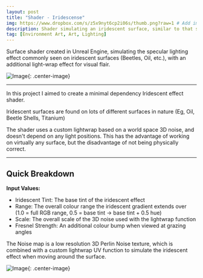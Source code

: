 ```yaml
---
layout: post
title: "Shader - Iridescense"
img: https://www.dropbox.com/s/z5x9nyt6cp2i06s/thumb.png?raw=1 # Add image post (optional)
description: Shader simulating an iridescent surface, similar to that seen in Oil and Beetle shells.
tag: [Environment Art, Art, Lighting]
---
```

Surface shader created in Unreal Engine, simulating the specular lighting effect commonly seen on iridescent surfaces (Beetles, Oil, etc.), with an additional light-wrap effect for visual flair.

![Image](https://www.dropbox.com/s/79nq4xkenul1k2k/materials.png?raw=1){: .center-image}

------

In this project I aimed to create a minimal dependency Iridescent effect shader.

Iridescent surfaces are found on lots of different surfaces in nature (Eg, Oil, Beetle Shells, Titanium)

The shader uses a custom lightwrap based on a world space 3D noise, and doesn't depend on any light positions. This has the advantage of working on virtually any surface, but the disadvantage of not being physically correct.

------

## Quick Breakdown

__Input Values:__
- Iridescent Tint: The base tint of the iridescent effect
- Range: The overall colour range the iridescent gradient extends over (1.0 = full RGB range, 0.5 = base tint -> base tint + 0.5 hue)
- Scale: The overall scale of the 3D noise used with the lightwrap function
- Fresnel Strength: An additional colour bump when viewed at grazing angles


The Noise map is a low resolution 3D Perlin Noise texture, which is combined with a custom lightwrap UV function to simulate the iridescent effect when moving around the surface.

![Image](https://www.dropbox.com/s/laayahsdc03y6gy/iridescent_gif.gif?raw=1){: .center-image}